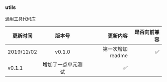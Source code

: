 ### utils 
通用工具代码库

更新时间|版本号|更新内容|是否向前兼容
--|:--:|--:|--:
2019/12/02|v0.1.0|第一次增加readme|✅
|v0.1.1|增加了一点单元测试|✅